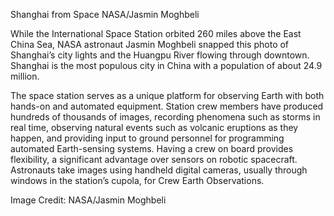 Shanghai from Space 
 NASA/Jasmin Moghbeli

While the International Space Station orbited 260 miles above the East China Sea, NASA astronaut Jasmin Moghbeli snapped this photo of Shanghai’s city lights and the Huangpu River flowing through downtown. Shanghai is the most populous city in China with a population of about 24.9 million.

The space station serves as a unique platform for observing Earth with both hands-on and automated equipment. Station crew members have produced hundreds of thousands of images, recording phenomena such as storms in real time, observing natural events such as volcanic eruptions as they happen, and providing input to ground personnel for programming automated Earth-sensing systems. Having a crew on board provides flexibility, a significant advantage over sensors on robotic spacecraft. Astronauts take images using handheld digital cameras, usually through windows in the station’s cupola, for Crew Earth Observations.

Image Credit: NASA/Jasmin Moghbeli